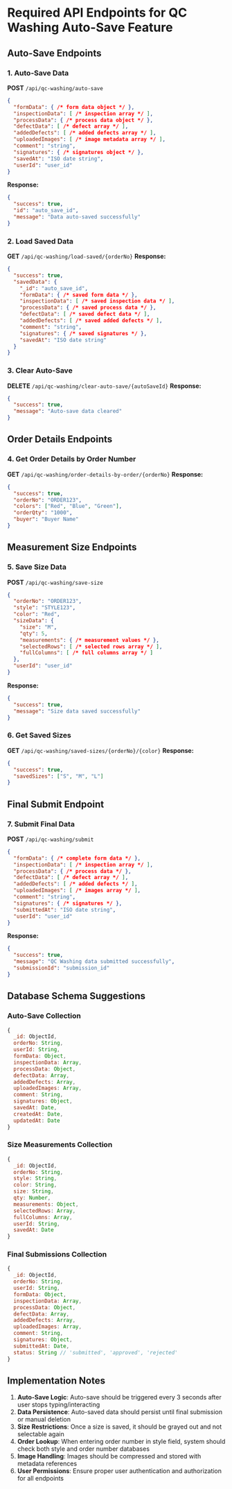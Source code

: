 # Required API Endpoints for QC Washing Auto-Save Feature

## Auto-Save Endpoints

### 1. Auto-Save Data
**POST** `/api/qc-washing/auto-save`
```json
{
  "formData": { /* form data object */ },
  "inspectionData": [ /* inspection array */ ],
  "processData": { /* process data object */ },
  "defectData": [ /* defect array */ ],
  "addedDefects": [ /* added defects array */ ],
  "uploadedImages": [ /* image metadata array */ ],
  "comment": "string",
  "signatures": { /* signatures object */ },
  "savedAt": "ISO date string",
  "userId": "user_id"
}
```
**Response:**
```json
{
  "success": true,
  "id": "auto_save_id",
  "message": "Data auto-saved successfully"
}
```

### 2. Load Saved Data
**GET** `/api/qc-washing/load-saved/{orderNo}`
**Response:**
```json
{
  "success": true,
  "savedData": {
    "_id": "auto_save_id",
    "formData": { /* saved form data */ },
    "inspectionData": [ /* saved inspection data */ ],
    "processData": { /* saved process data */ },
    "defectData": [ /* saved defect data */ ],
    "addedDefects": [ /* saved added defects */ ],
    "comment": "string",
    "signatures": { /* saved signatures */ },
    "savedAt": "ISO date string"
  }
}
```

### 3. Clear Auto-Save
**DELETE** `/api/qc-washing/clear-auto-save/{autoSaveId}`
**Response:**
```json
{
  "success": true,
  "message": "Auto-save data cleared"
}
```

## Order Details Endpoints

### 4. Get Order Details by Order Number
**GET** `/api/qc-washing/order-details-by-order/{orderNo}`
**Response:**
```json
{
  "success": true,
  "orderNo": "ORDER123",
  "colors": ["Red", "Blue", "Green"],
  "orderQty": "1000",
  "buyer": "Buyer Name"
}
```

## Measurement Size Endpoints

### 5. Save Size Data
**POST** `/api/qc-washing/save-size`
```json
{
  "orderNo": "ORDER123",
  "style": "STYLE123",
  "color": "Red",
  "sizeData": {
    "size": "M",
    "qty": 5,
    "measurements": { /* measurement values */ },
    "selectedRows": [ /* selected rows array */ ],
    "fullColumns": [ /* full columns array */ ]
  },
  "userId": "user_id"
}
```
**Response:**
```json
{
  "success": true,
  "message": "Size data saved successfully"
}
```

### 6. Get Saved Sizes
**GET** `/api/qc-washing/saved-sizes/{orderNo}/{color}`
**Response:**
```json
{
  "success": true,
  "savedSizes": ["S", "M", "L"]
}
```

## Final Submit Endpoint

### 7. Submit Final Data
**POST** `/api/qc-washing/submit`
```json
{
  "formData": { /* complete form data */ },
  "inspectionData": [ /* inspection array */ ],
  "processData": { /* process data */ },
  "defectData": [ /* defect array */ ],
  "addedDefects": [ /* added defects */ ],
  "uploadedImages": [ /* images array */ ],
  "comment": "string",
  "signatures": { /* signatures */ },
  "submittedAt": "ISO date string",
  "userId": "user_id"
}
```
**Response:**
```json
{
  "success": true,
  "message": "QC Washing data submitted successfully",
  "submissionId": "submission_id"
}
```

## Database Schema Suggestions

### Auto-Save Collection
```javascript
{
  _id: ObjectId,
  orderNo: String,
  userId: String,
  formData: Object,
  inspectionData: Array,
  processData: Object,
  defectData: Array,
  addedDefects: Array,
  uploadedImages: Array,
  comment: String,
  signatures: Object,
  savedAt: Date,
  createdAt: Date,
  updatedAt: Date
}
```

### Size Measurements Collection
```javascript
{
  _id: ObjectId,
  orderNo: String,
  style: String,
  color: String,
  size: String,
  qty: Number,
  measurements: Object,
  selectedRows: Array,
  fullColumns: Array,
  userId: String,
  savedAt: Date
}
```

### Final Submissions Collection
```javascript
{
  _id: ObjectId,
  orderNo: String,
  userId: String,
  formData: Object,
  inspectionData: Array,
  processData: Object,
  defectData: Array,
  addedDefects: Array,
  uploadedImages: Array,
  comment: String,
  signatures: Object,
  submittedAt: Date,
  status: String // 'submitted', 'approved', 'rejected'
}
```

## Implementation Notes

1. **Auto-Save Logic**: Auto-save should be triggered every 3 seconds after user stops typing/interacting
2. **Data Persistence**: Auto-saved data should persist until final submission or manual deletion
3. **Size Restrictions**: Once a size is saved, it should be grayed out and not selectable again
4. **Order Lookup**: When entering order number in style field, system should check both style and order number databases
5. **Image Handling**: Images should be compressed and stored with metadata references
6. **User Permissions**: Ensure proper user authentication and authorization for all endpoints